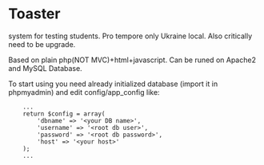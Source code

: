 Toaster
=======

system for testing students.
Pro tempore only Ukraine local.
Also critically need to be upgrade.

Based on plain php(NOT MVC)+html+javascript.
Can be runed on Apache2 and MySQL Database.

To start using you need already initialized database
(import it in phpmyadmin) 
and edit config/app_config like:

        ...
        return $config = array(
            'dbname' => '<your DB name>',
            'username' => '<root db user>',
            'password' => '<root db password>',
            'host' => '<your host>'
        );
        ...
